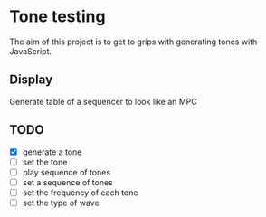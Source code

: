# Tone testing

The aim of this project is to get to grips with generating tones with JavaScript.

## Display

Generate table of a sequencer to look like an MPC

## TODO

- [x] generate a tone
- [ ] set the tone
- [ ] play sequence of tones
- [ ] set a sequence of tones
- [ ] set the frequency of each tone
- [ ] set the type of wave
